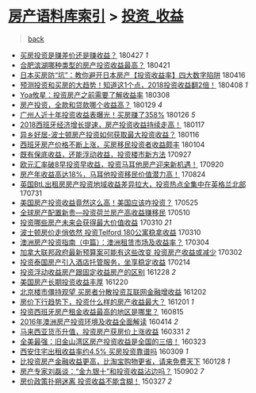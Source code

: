 [房产语料库索引](../../README.md)  > [投资_收益](投资_收益.md)
====
> [back](../README.md)

- [买房投资是赚差价还是赚收益？](http://jkwz.applinzi.com/ittc/7096706572803900422.html#%E4%B9%B0%E6%88%BF%E6%8A%95%E8%B5%84%E6%98%AF%E8%B5%9A%E5%B7%AE%E4%BB%B7%E8%BF%98%E6%98%AF%E8%B5%9A%E6%94%B6%E7%9B%8A%EF%BC%9F) 180427 *1* 
- [合肥滨湖哪种类型的房产投资收益最高？](http://jkwz.applinzi.com/ittc/7094506289608786955.html#%E5%90%88%E8%82%A5%E6%BB%A8%E6%B9%96%E5%93%AA%E7%A7%8D%E7%B1%BB%E5%9E%8B%E7%9A%84%E6%88%BF%E4%BA%A7%E6%8A%95%E8%B5%84%E6%94%B6%E7%9B%8A%E6%9C%80%E9%AB%98%EF%BC%9F) 180421  
- [日本买房防“坑”：教你避开日本房产【投资收益率】四大数字陷阱](http://jkwz.applinzi.com/ittc/7092607514640401424.html#%E6%97%A5%E6%9C%AC%E4%B9%B0%E6%88%BF%E9%98%B2%E2%80%9C%E5%9D%91%E2%80%9D%EF%BC%9A%E6%95%99%E4%BD%A0%E9%81%BF%E5%BC%80%E6%97%A5%E6%9C%AC%E6%88%BF%E4%BA%A7%E3%80%90%E6%8A%95%E8%B5%84%E6%94%B6%E7%9B%8A%E7%8E%87%E3%80%91%E5%9B%9B%E5%A4%A7%E6%95%B0%E5%AD%97%E9%99%B7%E9%98%B1) 180416  
- [预测投资和买房的大趋势！知道这1个点，2018投资收益翻2倍！](http://jkwz.applinzi.com/ittc/7089556448600392721.html#%E9%A2%84%E6%B5%8B%E6%8A%95%E8%B5%84%E5%92%8C%E4%B9%B0%E6%88%BF%E7%9A%84%E5%A4%A7%E8%B6%8B%E5%8A%BF%EF%BC%81%E7%9F%A5%E9%81%93%E8%BF%991%E4%B8%AA%E7%82%B9%EF%BC%8C2018%E6%8A%95%E8%B5%84%E6%94%B6%E7%9B%8A%E7%BF%BB2%E5%80%8D%EF%BC%81) 180408 *1* 
- [Yoa攸星：投资房产之前需要了解收益率](http://jkwz.applinzi.com/ittc/7078128567370384400.html#Yoa%E6%94%B8%E6%98%9F%EF%BC%9A%E6%8A%95%E8%B5%84%E6%88%BF%E4%BA%A7%E4%B9%8B%E5%89%8D%E9%9C%80%E8%A6%81%E4%BA%86%E8%A7%A3%E6%94%B6%E7%9B%8A%E7%8E%87) 180308  
- [房产投资，全款和贷款哪个收益高？](http://jkwz.applinzi.com/ittc/7063930459287716871.html#%E6%88%BF%E4%BA%A7%E6%8A%95%E8%B5%84%EF%BC%8C%E5%85%A8%E6%AC%BE%E5%92%8C%E8%B4%B7%E6%AC%BE%E5%93%AA%E4%B8%AA%E6%94%B6%E7%9B%8A%E9%AB%98%EF%BC%9F) 180129 *4* 
- [广州人近十年投资收益表曝光！买房赚了358%](http://jkwz.applinzi.com/ittc/7062900746075243527.html#%E5%B9%BF%E5%B7%9E%E4%BA%BA%E8%BF%91%E5%8D%81%E5%B9%B4%E6%8A%95%E8%B5%84%E6%94%B6%E7%9B%8A%E8%A1%A8%E6%9B%9D%E5%85%89%EF%BC%81%E4%B9%B0%E6%88%BF%E8%B5%9A%E4%BA%86358%25) 180126 *5* 
- [2018西班牙经济增长提速，房产投资收益持续走高！](http://jkwz.applinzi.com/ittc/7059484341841691654.html#2018%E8%A5%BF%E7%8F%AD%E7%89%99%E7%BB%8F%E6%B5%8E%E5%A2%9E%E9%95%BF%E6%8F%90%E9%80%9F%EF%BC%8C%E6%88%BF%E4%BA%A7%E6%8A%95%E8%B5%84%E6%94%B6%E7%9B%8A%E6%8C%81%E7%BB%AD%E8%B5%B0%E9%AB%98%EF%BC%81) 180117  
- [异乡好居-波士顿房产投资如何获取最大投资收益？](http://jkwz.applinzi.com/ittc/7059186748444115974.html#%E5%BC%82%E4%B9%A1%E5%A5%BD%E5%B1%85-%E6%B3%A2%E5%A3%AB%E9%A1%BF%E6%88%BF%E4%BA%A7%E6%8A%95%E8%B5%84%E5%A6%82%E4%BD%95%E8%8E%B7%E5%8F%96%E6%9C%80%E5%A4%A7%E6%8A%95%E8%B5%84%E6%94%B6%E7%9B%8A%EF%BC%9F) 180116  
- [西班牙房产价格不断上涨，买房移民投资者收益颇丰](http://jkwz.applinzi.com/ittc/7054795108153558026.html#%E8%A5%BF%E7%8F%AD%E7%89%99%E6%88%BF%E4%BA%A7%E4%BB%B7%E6%A0%BC%E4%B8%8D%E6%96%AD%E4%B8%8A%E6%B6%A8%EF%BC%8C%E4%B9%B0%E6%88%BF%E7%A7%BB%E6%B0%91%E6%8A%95%E8%B5%84%E8%80%85%E6%94%B6%E7%9B%8A%E9%A2%87%E4%B8%B0) 180104  
- [既有保底收益，还能浮动收益，投资楼市新方法](http://jkwz.applinzi.com/ittc/7018004077966001169.html#%E6%97%A2%E6%9C%89%E4%BF%9D%E5%BA%95%E6%94%B6%E7%9B%8A%EF%BC%8C%E8%BF%98%E8%83%BD%E6%B5%AE%E5%8A%A8%E6%94%B6%E7%9B%8A%EF%BC%8C%E6%8A%95%E8%B5%84%E6%A5%BC%E5%B8%82%E6%96%B0%E6%96%B9%E6%B3%95) 170927  
- [欧元汇率破8早投资早收益，投资马耳他房产迎来新机遇！](http://jkwz.applinzi.com/ittc/7015442701707904016.html#%E6%AC%A7%E5%85%83%E6%B1%87%E7%8E%87%E7%A0%B48%E6%97%A9%E6%8A%95%E8%B5%84%E6%97%A9%E6%94%B6%E7%9B%8A%EF%BC%8C%E6%8A%95%E8%B5%84%E9%A9%AC%E8%80%B3%E4%BB%96%E6%88%BF%E4%BA%A7%E8%BF%8E%E6%9D%A5%E6%96%B0%E6%9C%BA%E9%81%87%EF%BC%81) 170920  
- [房产年收益高达18%，马耳他投资移民价值潜力高！](http://jkwz.applinzi.com/ittc/7004944649444394000.html#%E6%88%BF%E4%BA%A7%E5%B9%B4%E6%94%B6%E7%9B%8A%E9%AB%98%E8%BE%BE18%25%EF%BC%8C%E9%A9%AC%E8%80%B3%E4%BB%96%E6%8A%95%E8%B5%84%E7%A7%BB%E6%B0%91%E4%BB%B7%E5%80%BC%E6%BD%9C%E5%8A%9B%E9%AB%98%EF%BC%81) 170824  
- [英国BtL出租房房产投资地域收益差异拉大，投资热点全集中在英格兰北部](http://jkwz.applinzi.com/ittc/6995299930900792336.html#%E8%8B%B1%E5%9B%BDBtL%E5%87%BA%E7%A7%9F%E6%88%BF%E6%88%BF%E4%BA%A7%E6%8A%95%E8%B5%84%E5%9C%B0%E5%9F%9F%E6%94%B6%E7%9B%8A%E5%B7%AE%E5%BC%82%E6%8B%89%E5%A4%A7%EF%BC%8C%E6%8A%95%E8%B5%84%E7%83%AD%E7%82%B9%E5%85%A8%E9%9B%86%E4%B8%AD%E5%9C%A8%E8%8B%B1%E6%A0%BC%E5%85%B0%E5%8C%97%E9%83%A8) 170731  
- [美国房产投资收益竟然这么高！美国应该咋投资？](http://jkwz.applinzi.com/ittc/6971566891540677636.html#%E7%BE%8E%E5%9B%BD%E6%88%BF%E4%BA%A7%E6%8A%95%E8%B5%84%E6%94%B6%E7%9B%8A%E7%AB%9F%E7%84%B6%E8%BF%99%E4%B9%88%E9%AB%98%EF%BC%81%E7%BE%8E%E5%9B%BD%E5%BA%94%E8%AF%A5%E5%92%8B%E6%8A%95%E8%B5%84%EF%BC%9F) 170525  
- [全球房产配置新贵—投资荷兰房产高收益赚移民](http://jkwz.applinzi.com/ittc/6965980030449484804.html#%E5%85%A8%E7%90%83%E6%88%BF%E4%BA%A7%E9%85%8D%E7%BD%AE%E6%96%B0%E8%B4%B5%E2%80%94%E6%8A%95%E8%B5%84%E8%8D%B7%E5%85%B0%E6%88%BF%E4%BA%A7%E9%AB%98%E6%94%B6%E7%9B%8A%E8%B5%9A%E7%A7%BB%E6%B0%91) 170510  
- [投资哪些房产未来会获得最大价值收益](http://jkwz.applinzi.com/ittc/6943404335584248837.html#%E6%8A%95%E8%B5%84%E5%93%AA%E4%BA%9B%E6%88%BF%E4%BA%A7%E6%9C%AA%E6%9D%A5%E4%BC%9A%E8%8E%B7%E5%BE%97%E6%9C%80%E5%A4%A7%E4%BB%B7%E5%80%BC%E6%94%B6%E7%9B%8A) 170310 *21* 
- [波士顿房价走俏依然 投资Telford 180公寓稳拿收益](http://jkwz.applinzi.com/ittc/6943471550899684356.html#%E6%B3%A2%E5%A3%AB%E9%A1%BF%E6%88%BF%E4%BB%B7%E8%B5%B0%E4%BF%8F%E4%BE%9D%E7%84%B6+%E6%8A%95%E8%B5%84Telford+180%E5%85%AC%E5%AF%93%E7%A8%B3%E6%8B%BF%E6%94%B6%E7%9B%8A) 170310  
- [澳洲房产投资指南（中篇）：澳洲租赁市场及收益率？](http://jkwz.applinzi.com/ittc/6941110713908200453.html#%E6%BE%B3%E6%B4%B2%E6%88%BF%E4%BA%A7%E6%8A%95%E8%B5%84%E6%8C%87%E5%8D%97%EF%BC%88%E4%B8%AD%E7%AF%87%EF%BC%89%EF%BC%9A%E6%BE%B3%E6%B4%B2%E7%A7%9F%E8%B5%81%E5%B8%82%E5%9C%BA%E5%8F%8A%E6%94%B6%E7%9B%8A%E7%8E%87%EF%BC%9F) 170304  
- [加拿大联邦政府最新预算案可能有这些改变 投资房产收益或减少](http://jkwz.applinzi.com/ittc/6940384075427873796.html#%E5%8A%A0%E6%8B%BF%E5%A4%A7%E8%81%94%E9%82%A6%E6%94%BF%E5%BA%9C%E6%9C%80%E6%96%B0%E9%A2%84%E7%AE%97%E6%A1%88%E5%8F%AF%E8%83%BD%E6%9C%89%E8%BF%99%E4%BA%9B%E6%94%B9%E5%8F%98+%E6%8A%95%E8%B5%84%E6%88%BF%E4%BA%A7%E6%94%B6%E7%9B%8A%E6%88%96%E5%87%8F%E5%B0%91) 170302  
- [投资泰国房产引入酒店托管服务，坐享稳定收益](http://jkwz.applinzi.com/ittc/6934611850124854276.html#%E6%8A%95%E8%B5%84%E6%B3%B0%E5%9B%BD%E6%88%BF%E4%BA%A7%E5%BC%95%E5%85%A5%E9%85%92%E5%BA%97%E6%89%98%E7%AE%A1%E6%9C%8D%E5%8A%A1%EF%BC%8C%E5%9D%90%E4%BA%AB%E7%A8%B3%E5%AE%9A%E6%94%B6%E7%9B%8A) 170214  
- [投资浮动收益房产跟固定收益房产的区别](http://jkwz.applinzi.com/ittc/6916643547343488005.html#%E6%8A%95%E8%B5%84%E6%B5%AE%E5%8A%A8%E6%94%B6%E7%9B%8A%E6%88%BF%E4%BA%A7%E8%B7%9F%E5%9B%BA%E5%AE%9A%E6%94%B6%E7%9B%8A%E6%88%BF%E4%BA%A7%E7%9A%84%E5%8C%BA%E5%88%AB) 161228 *2* 
- [美国房产长期投资收益丰厚](http://jkwz.applinzi.com/ittc/6913643035576763396.html#%E7%BE%8E%E5%9B%BD%E6%88%BF%E4%BA%A7%E9%95%BF%E6%9C%9F%E6%8A%95%E8%B5%84%E6%94%B6%E7%9B%8A%E4%B8%B0%E5%8E%9A) 161220  
- [北京楼市僵持观望 买房者分散投资互联网金融增收益](http://jkwz.applinzi.com/ittc/6907085848901583877.html#%E5%8C%97%E4%BA%AC%E6%A5%BC%E5%B8%82%E5%83%B5%E6%8C%81%E8%A7%82%E6%9C%9B+%E4%B9%B0%E6%88%BF%E8%80%85%E5%88%86%E6%95%A3%E6%8A%95%E8%B5%84%E4%BA%92%E8%81%94%E7%BD%91%E9%87%91%E8%9E%8D%E5%A2%9E%E6%94%B6%E7%9B%8A) 161202  
- [房价下行趋势下，投资什么样的房产收益最大？](http://jkwz.applinzi.com/ittc/6906555150461584388.html#%E6%88%BF%E4%BB%B7%E4%B8%8B%E8%A1%8C%E8%B6%8B%E5%8A%BF%E4%B8%8B%EF%BC%8C%E6%8A%95%E8%B5%84%E4%BB%80%E4%B9%88%E6%A0%B7%E7%9A%84%E6%88%BF%E4%BA%A7%E6%94%B6%E7%9B%8A%E6%9C%80%E5%A4%A7%EF%BC%9F) 161201 *1* 
- [投资西班牙房产租金收益最高的地区是哪里？](http://jkwz.applinzi.com/ittc/6866632567029236740.html#%E6%8A%95%E8%B5%84%E8%A5%BF%E7%8F%AD%E7%89%99%E6%88%BF%E4%BA%A7%E7%A7%9F%E9%87%91%E6%94%B6%E7%9B%8A%E6%9C%80%E9%AB%98%E7%9A%84%E5%9C%B0%E5%8C%BA%E6%98%AF%E5%93%AA%E9%87%8C%EF%BC%9F) 160815  
- [2016年澳洲房产投资环境及收益全面解读](http://jkwz.applinzi.com/ittc/6820950558013654020.html#2016%E5%B9%B4%E6%BE%B3%E6%B4%B2%E6%88%BF%E4%BA%A7%E6%8A%95%E8%B5%84%E7%8E%AF%E5%A2%83%E5%8F%8A%E6%94%B6%E7%9B%8A%E5%85%A8%E9%9D%A2%E8%A7%A3%E8%AF%BB) 160414 *2* 
- [马来西亚货币升值，投资房产获房价上涨收益](http://jkwz.applinzi.com/ittc/6815786835250775045.html#%E9%A9%AC%E6%9D%A5%E8%A5%BF%E4%BA%9A%E8%B4%A7%E5%B8%81%E5%8D%87%E5%80%BC%EF%BC%8C%E6%8A%95%E8%B5%84%E6%88%BF%E4%BA%A7%E8%8E%B7%E6%88%BF%E4%BB%B7%E4%B8%8A%E6%B6%A8%E6%94%B6%E7%9B%8A) 160331 *2* 
- [全美最强：旧金山湾区房产投资收益是全国的三倍！](http://jkwz.applinzi.com/ittc/6812792536984716292.html#%E5%85%A8%E7%BE%8E%E6%9C%80%E5%BC%BA%EF%BC%9A%E6%97%A7%E9%87%91%E5%B1%B1%E6%B9%BE%E5%8C%BA%E6%88%BF%E4%BA%A7%E6%8A%95%E8%B5%84%E6%94%B6%E7%9B%8A%E6%98%AF%E5%85%A8%E5%9B%BD%E7%9A%84%E4%B8%89%E5%80%8D%EF%BC%81) 160323  
- [西安住宅出租收益率约4.5% 买房投资靠谱吗](http://jkwz.applinzi.com/ittc/6807708182243705860.html#%E8%A5%BF%E5%AE%89%E4%BD%8F%E5%AE%85%E5%87%BA%E7%A7%9F%E6%94%B6%E7%9B%8A%E7%8E%87%E7%BA%A64.5%25+%E4%B9%B0%E6%88%BF%E6%8A%95%E8%B5%84%E9%9D%A0%E8%B0%B1%E5%90%97) 160309 *1* 
- [比投资房产金融收益更高，比淘宝购物更省，请来免费天下](http://jkwz.applinzi.com/ittc/6792328285358916612.html#%E6%AF%94%E6%8A%95%E8%B5%84%E6%88%BF%E4%BA%A7%E9%87%91%E8%9E%8D%E6%94%B6%E7%9B%8A%E6%9B%B4%E9%AB%98%EF%BC%8C%E6%AF%94%E6%B7%98%E5%AE%9D%E8%B4%AD%E7%89%A9%E6%9B%B4%E7%9C%81%EF%BC%8C%E8%AF%B7%E6%9D%A5%E5%85%8D%E8%B4%B9%E5%A4%A9%E4%B8%8B) 160128 *1* 
- [房产专家刘磊谈：“金九银十”和投资收益沾边吗？](http://jkwz.applinzi.com/ittc/6737393508380197893.html#%E6%88%BF%E4%BA%A7%E4%B8%93%E5%AE%B6%E5%88%98%E7%A3%8A%E8%B0%88%EF%BC%9A%E2%80%9C%E9%87%91%E4%B9%9D%E9%93%B6%E5%8D%81%E2%80%9D%E5%92%8C%E6%8A%95%E8%B5%84%E6%94%B6%E7%9B%8A%E6%B2%BE%E8%BE%B9%E5%90%97%EF%BC%9F) 150902 *7* 
- [房价政策扑朔迷离 投资收益不能含糊！](http://jkwz.applinzi.com/ittc/547650611401587389.html#%E6%88%BF%E4%BB%B7%E6%94%BF%E7%AD%96%E6%89%91%E6%9C%94%E8%BF%B7%E7%A6%BB+%E6%8A%95%E8%B5%84%E6%94%B6%E7%9B%8A%E4%B8%8D%E8%83%BD%E5%90%AB%E7%B3%8A%EF%BC%81) 150327 *2* 
